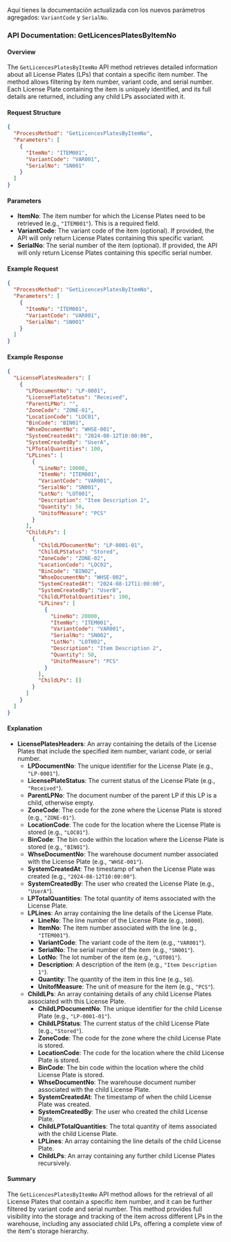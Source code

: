Aquí tienes la documentación actualizada con los nuevos parámetros agregados: `VariantCode` y `SerialNo`.

### API Documentation: GetLicencesPlatesByItemNo

#### Overview
The `GetLicencesPlatesByItemNo` API method retrieves detailed information about all License Plates (LPs) that contain a specific item number. The method allows filtering by item number, variant code, and serial number. Each License Plate containing the item is uniquely identified, and its full details are returned, including any child LPs associated with it.

#### Request Structure
```json
{
  "ProcessMethod": "GetLicencesPlatesByItemNo",
  "Parameters": [
    {
      "ItemNo": "ITEM001",
      "VariantCode": "VAR001",
      "SerialNo": "SN001"
    }
  ]
}
```

#### Parameters
- **ItemNo**: The item number for which the License Plates need to be retrieved (e.g., `"ITEM001"`). This is a required field.
- **VariantCode**: The variant code of the item (optional). If provided, the API will only return License Plates containing this specific variant.
- **SerialNo**: The serial number of the item (optional). If provided, the API will only return License Plates containing this specific serial number.

#### Example Request
```json
{
  "ProcessMethod": "GetLicencesPlatesByItemNo",
  "Parameters": [
    {
      "ItemNo": "ITEM001",
      "VariantCode": "VAR001",
      "SerialNo": "SN001"
    }
  ]
}
```

#### Example Response
```json
{
  "LicensePlatesHeaders": [
    {
      "LPDocumentNo": "LP-0001",
      "LicensePlateStatus": "Received",
      "ParentLPNo": "",
      "ZoneCode": "ZONE-01",
      "LocationCode": "LOC01",
      "BinCode": "BIN01",
      "WhseDocumentNo": "WHSE-001",
      "SystemCreatedAt": "2024-08-12T10:00:00",
      "SystemCreatedBy": "UserA",
      "LPTotalQuantities": 100,
      "LPLines": [
        {
          "LineNo": 10000,
          "ItemNo": "ITEM001",
          "VariantCode": "VAR001",
          "SerialNo": "SN001",
          "LotNo": "LOT001",
          "Description": "Item Description 1",
          "Quantity": 50,
          "UnitofMeasure": "PCS"
        }
      ],
      "ChildLPs": [
        {
          "ChildLPDocumentNo": "LP-0001-01",
          "ChildLPStatus": "Stored",
          "ZoneCode": "ZONE-02",
          "LocationCode": "LOC02",
          "BinCode": "BIN02",
          "WhseDocumentNo": "WHSE-002",
          "SystemCreatedAt": "2024-08-12T11:00:00",
          "SystemCreatedBy": "UserB",
          "ChildLPTotalQuantities": 100,
          "LPLines": [
            {
              "LineNo": 20000,
              "ItemNo": "ITEM001",
              "VariantCode": "VAR001",
              "SerialNo": "SN002",
              "LotNo": "LOT002",
              "Description": "Item Description 2",
              "Quantity": 50,
              "UnitofMeasure": "PCS"
            }
          ],
          "ChildLPs": []
        }
      ]
    }
  ]
}
```

#### Explanation
- **LicensePlatesHeaders**: An array containing the details of the License Plates that include the specified item number, variant code, or serial number.
  - **LPDocumentNo**: The unique identifier for the License Plate (e.g., `"LP-0001"`).
  - **LicensePlateStatus**: The current status of the License Plate (e.g., `"Received"`).
  - **ParentLPNo**: The document number of the parent LP if this LP is a child, otherwise empty.
  - **ZoneCode**: The code for the zone where the License Plate is stored (e.g., `"ZONE-01"`).
  - **LocationCode**: The code for the location where the License Plate is stored (e.g., `"LOC01"`).
  - **BinCode**: The bin code within the location where the License Plate is stored (e.g., `"BIN01"`).
  - **WhseDocumentNo**: The warehouse document number associated with the License Plate (e.g., `"WHSE-001"`).
  - **SystemCreatedAt**: The timestamp of when the License Plate was created (e.g., `"2024-08-12T10:00:00"`).
  - **SystemCreatedBy**: The user who created the License Plate (e.g., `"UserA"`).
  - **LPTotalQuantities**: The total quantity of items associated with the License Plate.
  - **LPLines**: An array containing the line details of the License Plate.
    - **LineNo**: The line number of the License Plate (e.g., `10000`).
    - **ItemNo**: The item number associated with the line (e.g., `"ITEM001"`).
    - **VariantCode**: The variant code of the item (e.g., `"VAR001"`).
    - **SerialNo**: The serial number of the item (e.g., `"SN001"`).
    - **LotNo**: The lot number of the item (e.g., `"LOT001"`).
    - **Description**: A description of the item (e.g., `"Item Description 1"`).
    - **Quantity**: The quantity of the item in this line (e.g., `50`).
    - **UnitofMeasure**: The unit of measure for the item (e.g., `"PCS"`).
  - **ChildLPs**: An array containing details of any child License Plates associated with this License Plate.
    - **ChildLPDocumentNo**: The unique identifier for the child License Plate (e.g., `"LP-0001-01"`).
    - **ChildLPStatus**: The current status of the child License Plate (e.g., `"Stored"`).
    - **ZoneCode**: The code for the zone where the child License Plate is stored.
    - **LocationCode**: The code for the location where the child License Plate is stored.
    - **BinCode**: The bin code within the location where the child License Plate is stored.
    - **WhseDocumentNo**: The warehouse document number associated with the child License Plate.
    - **SystemCreatedAt**: The timestamp of when the child License Plate was created.
    - **SystemCreatedBy**: The user who created the child License Plate.
    - **ChildLPTotalQuantities**: The total quantity of items associated with the child License Plate.
    - **LPLines**: An array containing the line details of the child License Plate.
    - **ChildLPs**: An array containing any further child License Plates recursively.

#### Summary
The `GetLicencesPlatesByItemNo` API method allows for the retrieval of all License Plates that contain a specific item number, and it can be further filtered by variant code and serial number. This method provides full visibility into the storage and tracking of the item across different LPs in the warehouse, including any associated child LPs, offering a complete view of the item's storage hierarchy.